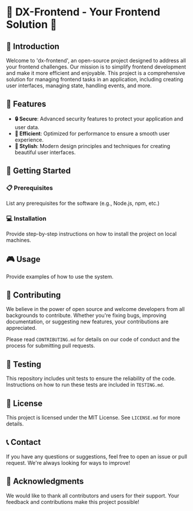 # 🚀 DX-Frontend - Your Frontend Solution 🚀

## 📌 Introduction

Welcome to 'dx-frontend', an open-source project designed to address all your frontend challenges. Our mission is to simplify frontend development and make it more efficient and enjoyable. This project is a comprehensive solution for managing frontend tasks in an application, including creating user interfaces, managing state, handling events, and more.

## 🎯 Features

- **🔒 Secure**: Advanced security features to protect your application and user data.
- **🚀 Efficient**: Optimized for performance to ensure a smooth user experience.
- **🎨 Stylish**: Modern design principles and techniques for creating beautiful user interfaces.

## 🚀 Getting Started

### 📋 Prerequisites

List any prerequisites for the software (e.g., Node.js, npm, etc.)

### 💻 Installation

Provide step-by-step instructions on how to install the project on local machines.

## 🎮 Usage

Provide examples of how to use the system.

## 👥 Contributing

We believe in the power of open source and welcome developers from all backgrounds to contribute. Whether you're fixing bugs, improving documentation, or suggesting new features, your contributions are appreciated.

Please read `CONTRIBUTING.md` for details on our code of conduct and the process for submitting pull requests.

## 🧪 Testing

This repository includes unit tests to ensure the reliability of the code. Instructions on how to run these tests are included in `TESTING.md`.

## 📜 License

This project is licensed under the MIT License. See `LICENSE.md` for more details.

## 📞 Contact

If you have any questions or suggestions, feel free to open an issue or pull request. We're always looking for ways to improve!

## 🎉 Acknowledgments

We would like to thank all contributors and users for their support. Your feedback and contributions make this project possible!
